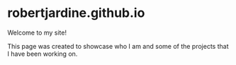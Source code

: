 # robertjardine.github.io
Welcome to my site!

This page was created to showcase who I am and some of the projects that I have been working on.

